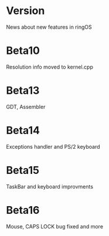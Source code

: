 # Version
News about new features in ringOS

# Beta10
Resolution info moved to kernel.cpp

# Beta13
GDT, Assembler

# Beta14
Exceptions handler and PS/2 keyboard

# Beta15
TaskBar and keyboard improvments

# Beta16
Mouse, CAPS LOCK bug fixed and more
